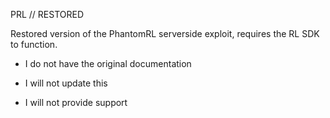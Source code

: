
PRL // RESTORED

Restored version of the PhantomRL serverside exploit, requires the RL SDK to function.



- I do not have the original documentation

- I will not update this

- I will not provide support
